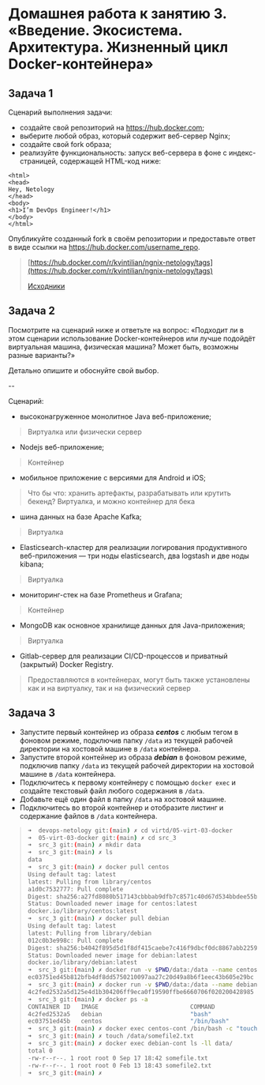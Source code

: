 
# Домашнея работа к занятию 3. «Введение. Экосистема. Архитектура. Жизненный цикл Docker-контейнера»

## Задача 1

Сценарий выполнения задачи:

- создайте свой репозиторий на https://hub.docker.com;
- выберите любой образ, который содержит веб-сервер Nginx;
- создайте свой fork образа;
- реализуйте функциональность:
запуск веб-сервера в фоне с индекс-страницей, содержащей HTML-код ниже:
```
<html>
<head>
Hey, Netology
</head>
<body>
<h1>I’m DevOps Engineer!</h1>
</body>
</html>
```

Опубликуйте созданный fork в своём репозитории и предоставьте ответ в виде ссылки на https://hub.docker.com/username_repo.

> [https://hub.docker.com/r/kvintilian/ngnix-netology/tags](https://hub.docker.com/r/kvintilian/ngnix-netology/tags)
> 
> [Исходники](src_1)

## Задача 2

Посмотрите на сценарий ниже и ответьте на вопрос:
«Подходит ли в этом сценарии использование Docker-контейнеров или лучше подойдёт виртуальная машина, физическая машина? Может быть, возможны разные варианты?»

Детально опишите и обоснуйте свой выбор.

--

Сценарий:

- высоконагруженное монолитное Java веб-приложение;
> Виртуалка или физически сервер
- Nodejs веб-приложение;
> Контейнер
- мобильное приложение c версиями для Android и iOS;
> Что бы что: хранить артефакты, разрабатывать или крутить бекенд?
> Виртуалка, и можно контейнер для бека
- шина данных на базе Apache Kafka;
> Виртуалка
- Elasticsearch-кластер для реализации логирования продуктивного веб-приложения — три ноды elasticsearch, два logstash и две ноды kibana;
> Виртуалка
- мониторинг-стек на базе Prometheus и Grafana;
> Контейнер
- MongoDB как основное хранилище данных для Java-приложения;
> Виртуалка
- Gitlab-сервер для реализации CI/CD-процессов и приватный (закрытый) Docker Registry.
> Предоставляются в контейнерах, могут быть также установлены как и на виртуалку, так и на физический сервер

## Задача 3

- Запустите первый контейнер из образа ***centos*** c любым тегом в фоновом режиме, подключив папку ```/data``` из текущей рабочей директории на хостовой машине в ```/data``` контейнера.
- Запустите второй контейнер из образа ***debian*** в фоновом режиме, подключив папку ```/data``` из текущей рабочей директории на хостовой машине в ```/data``` контейнера.
- Подключитесь к первому контейнеру с помощью ```docker exec``` и создайте текстовый файл любого содержания в ```/data```.
- Добавьте ещё один файл в папку ```/data``` на хостовой машине.
- Подключитесь во второй контейнер и отобразите листинг и содержание файлов в ```/data``` контейнера.

> ```bash
> ➜  devops-netology git:(main) ✗ cd virtd/05-virt-03-docker
> ➜  05-virt-03-docker git:(main) ✗ cd src_3
> ➜  src_3 git:(main) ✗ mkdir data
> ➜  src_3 git:(main) ✗ ls
> data
> ➜  src_3 git:(main) ✗ docker pull centos
> Using default tag: latest
> latest: Pulling from library/centos
> a1d0c7532777: Pull complete
> Digest: sha256:a27fd8080b517143cbbbab9dfb7c8571c40d67d534bbdee55bd6c473f432b177
> Status: Downloaded newer image for centos:latest
> docker.io/library/centos:latest
> ➜  src_3 git:(main) ✗ docker pull debian
> Using default tag: latest
> latest: Pulling from library/debian
> 012c0b3e998c: Pull complete
> Digest: sha256:b4042f895d5d1f8df415caebe7c416f9dbcf0dc8867abb225955006de50b21f3
> Status: Downloaded newer image for debian:latest
> docker.io/library/debian:latest
> ➜  src_3 git:(main) ✗ docker run -v $PWD/data:/data --name centos-cont -d centos
> ec03751ed45b812bfb4df8dd5750210097aa27c20d49a8b6f1eec43b605e29bc
> ➜  src_3 git:(main) ✗ docker run -v $PWD/data:/data --name debian-cont -d debian
> 4c2fed2532a5d125e4d1b304206ff9eca0f19590ffbe6660706f020200428985
> ➜  src_3 git:(main) ✗ docker ps -a
> CONTAINER ID   IMAGE                          COMMAND                  CREATED              STATUS                      PORTS                           NAMES
> 4c2fed2532a5   debian                         "bash"                   27 seconds ago       Exited (0) 26 seconds ago                                   debian-cont
> ec03751ed45b   centos                         "/bin/bash"              46 seconds ago       Exited (0) 45 seconds ago                                   centos-cont
> ➜  src_3 git:(main) ✗ docker exec centos-cont /bin/bash -c "touch /data/somefile.txt"
> ➜  src_3 git:(main) ✗ touch /data/somefile2.txt
> ➜  src_3 git:(main) ✗ docker exec debian-cont ls -ll data/
> total 0
> -rw-r--r--. 1 root root 0 Sep 17 18:42 somefile.txt
> -rw-r--r--. 1 root root 0 Feb 13 18:43 somefile2.txt
> ➜  src_3 git:(main) ✗
> ```

